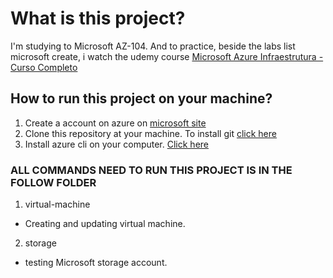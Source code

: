 # What is this project?
I'm studying to Microsoft AZ-104. And to practice, beside the labs list microsoft create, i watch the udemy course <a href="https://www.udemy.com/course/azureinfraestrutura/">Microsoft Azure Infraestrutura - Curso Completo</a>

## How to run this project on your machine?
1. Create a account on azure on <a href="https://azure.microsoft.com/"> microsoft site</a>
2. Clone this repository at your machine. To install git <a href="https://git-scm.com/downloads">click here</a>
3. Install azure cli on your computer. <a href="https://learn.microsoft.com/pt-br/cli/azure/install-azure-cli">Click here</a>

### ALL COMMANDS NEED TO RUN THIS PROJECT IS IN THE FOLLOW FOLDER
1. virtual-machine
- Creating and updating virtual machine.
2. storage
- testing Microsoft storage account.
